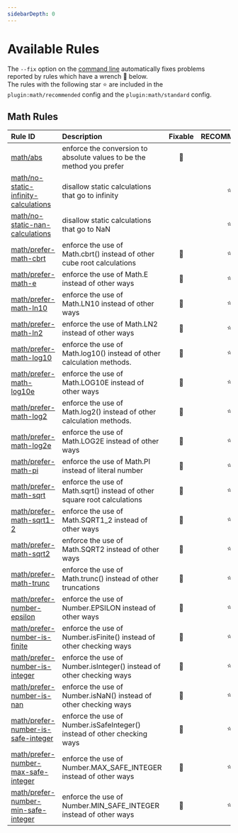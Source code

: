 ```yaml
---
sidebarDepth: 0
---
```


# Available Rules

The `--fix` option on the [command line](https://eslint.org/docs/user-guide/command-line-interface#fixing-problems) automatically fixes problems reported by rules which have a wrench 🔧 below.  
The rules with the following star ⭐ are included in the `plugin:math/recommended` config and the `plugin:math/standard` config.

<!-- This file is automatically generated in tools/update-docs-rules-index.js, do not change! -->

## Math Rules

| Rule ID | Description | Fixable | RECOMMENDED |
|:--------|:------------|:-------:|:-----------:|
| [math/abs](./abs.md) | enforce the conversion to absolute values to be the method you prefer | 🔧 |  |
| [math/no-static-infinity-calculations](./no-static-infinity-calculations.md) | disallow static calculations that go to infinity |  | ⭐ |
| [math/no-static-nan-calculations](./no-static-nan-calculations.md) | disallow static calculations that go to NaN |  | ⭐ |
| [math/prefer-math-cbrt](./prefer-math-cbrt.md) | enforce the use of Math.cbrt() instead of other cube root calculations | 🔧 | ⭐ |
| [math/prefer-math-e](./prefer-math-e.md) | enforce the use of Math.E instead of other ways | 🔧 | ⭐ |
| [math/prefer-math-ln10](./prefer-math-ln10.md) | enforce the use of Math.LN10 instead of other ways | 🔧 | ⭐ |
| [math/prefer-math-ln2](./prefer-math-ln2.md) | enforce the use of Math.LN2 instead of other ways | 🔧 | ⭐ |
| [math/prefer-math-log10](./prefer-math-log10.md) | enforce the use of Math.log10() instead of other calculation methods. | 🔧 | ⭐ |
| [math/prefer-math-log10e](./prefer-math-log10e.md) | enforce the use of Math.LOG10E instead of other ways | 🔧 | ⭐ |
| [math/prefer-math-log2](./prefer-math-log2.md) | enforce the use of Math.log2() instead of other calculation methods. | 🔧 | ⭐ |
| [math/prefer-math-log2e](./prefer-math-log2e.md) | enforce the use of Math.LOG2E instead of other ways | 🔧 | ⭐ |
| [math/prefer-math-pi](./prefer-math-pi.md) | enforce the use of Math.PI instead of literal number | 🔧 | ⭐ |
| [math/prefer-math-sqrt](./prefer-math-sqrt.md) | enforce the use of Math.sqrt() instead of other square root calculations | 🔧 | ⭐ |
| [math/prefer-math-sqrt1-2](./prefer-math-sqrt1-2.md) | enforce the use of Math.SQRT1_2 instead of other ways | 🔧 | ⭐ |
| [math/prefer-math-sqrt2](./prefer-math-sqrt2.md) | enforce the use of Math.SQRT2 instead of other ways | 🔧 | ⭐ |
| [math/prefer-math-trunc](./prefer-math-trunc.md) | enforce the use of Math.trunc() instead of other truncations | 🔧 | ⭐ |
| [math/prefer-number-epsilon](./prefer-number-epsilon.md) | enforce the use of Number.EPSILON instead of other ways | 🔧 | ⭐ |
| [math/prefer-number-is-finite](./prefer-number-is-finite.md) | enforce the use of Number.isFinite() instead of other checking ways | 🔧 | ⭐ |
| [math/prefer-number-is-integer](./prefer-number-is-integer.md) | enforce the use of Number.isInteger() instead of other checking ways | 🔧 | ⭐ |
| [math/prefer-number-is-nan](./prefer-number-is-nan.md) | enforce the use of Number.isNaN() instead of other checking ways | 🔧 | ⭐ |
| [math/prefer-number-is-safe-integer](./prefer-number-is-safe-integer.md) | enforce the use of Number.isSafeInteger() instead of other checking ways | 🔧 | ⭐ |
| [math/prefer-number-max-safe-integer](./prefer-number-max-safe-integer.md) | enforce the use of Number.MAX_SAFE_INTEGER instead of other ways | 🔧 | ⭐ |
| [math/prefer-number-min-safe-integer](./prefer-number-min-safe-integer.md) | enforce the use of Number.MIN_SAFE_INTEGER instead of other ways | 🔧 | ⭐ |
